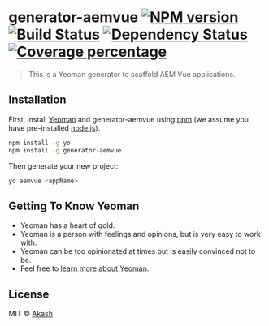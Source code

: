 # generator-aemvue [![NPM version][npm-image]][npm-url] [![Build Status][travis-image]][travis-url] [![Dependency Status][daviddm-image]][daviddm-url] [![Coverage percentage][coveralls-image]][coveralls-url]
> This is a Yeoman generator to scaffold AEM Vue applications.

## Installation

First, install [Yeoman](http://yeoman.io) and generator-aemvue using [npm](https://www.npmjs.com/) (we assume you have pre-installed [node.js](https://nodejs.org/)).

```bash
npm install -g yo
npm install -g generator-aemvue
```

Then generate your new project:

```bash
yo aemvue <appName>
```

## Getting To Know Yeoman

 * Yeoman has a heart of gold.
 * Yeoman is a person with feelings and opinions, but is very easy to work with.
 * Yeoman can be too opinionated at times but is easily convinced not to be.
 * Feel free to [learn more about Yeoman](http://yeoman.io/).

## License

MIT © [Akash](appsparkler.com)


[npm-image]: https://badge.fury.io/js/generator-aemvue.svg
[npm-url]: https://npmjs.org/package/generator-aemvue
[travis-image]: https://travis-ci.org/appsparkler/generator-aemvue.svg?branch=master
[travis-url]: https://travis-ci.org/appsparkler/generator-aemvue
[daviddm-image]: https://david-dm.org/appsparkler/generator-aemvue.svg?theme=shields.io
[daviddm-url]: https://david-dm.org/appsparkler/generator-aemvue
[coveralls-image]: https://coveralls.io/repos/appsparkler/generator-aemvue/badge.svg
[coveralls-url]: https://coveralls.io/r/appsparkler/generator-aemvue
